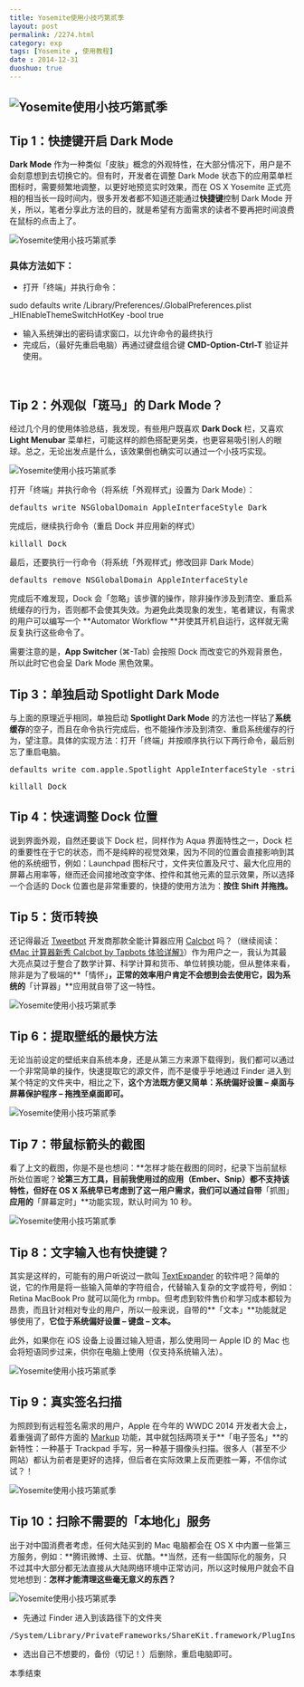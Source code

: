 ```yaml
---
title: Yosemite使用小技巧第贰季
layout: post
permalink: /2274.html
category: exp
tags: [Yosemite , 使用教程]
date : 2014-12-31
duoshuo: true
---
```

## ![Yosemite使用小技巧第贰季][1]

## Tip 1：快捷键开启 Dark Mode

**Dark Mode** 作为一种类似「皮肤」概念的外观特性，在大部分情况下，用户是不会刻意想到去切换它的。但有时，开发者在调整 Dark Mode 状态下的应用菜单栏图标时，需要频繁地调整，以更好地预览实时效果，而在 OS X Yosemite 正式亮相的相当长一段时间内，很多开发者都不知道还能通过**快捷键**控制 Dark Mode 开关，所以，笔者分享此方法的目的，就是希望有方面需求的读者不要再把时间浪费在鼠标的点击上了。

![Yosemite使用小技巧第贰季][2]

### 具体方法如下：

  * 打开「终端」并执行命令：

sudo defaults write /Library/Preferences/.GlobalPreferences.plist _HIEnableThemeSwitchHotKey -bool true

  * 输入系统弹出的密码请求窗口，以允许命令的最终执行
  * 完成后，（最好先重启电脑）再通过键盘组合键 **CMD-Option-Ctrl-T** 验证并使用。

&nbsp;

## Tip 2：外观似「斑马」的 Dark Mode？

经过几个月的使用体验总结，我发现，有些用户既喜欢 **Dark Dock** 栏，又喜欢**Light Menubar** 菜单栏，可能这样的颜色搭配更另类，也更容易吸引别人的眼球。总之，无论出发点是什么，该效果倒也确实可以通过一个小技巧实现。

![Yosemite使用小技巧第贰季][3]

打开「终端」并执行命令（将系统「外观样式」设置为 Dark Mode）：

<pre>defaults write NSGlobalDomain AppleInterfaceStyle Dark</pre>

完成后，继续执行命令（重启 Dock 并应用新的样式）

<pre>killall Dock</pre>

最后，还要执行一行命令（将系统「外观样式」修改回非 Dark Mode）

<pre>defaults remove NSGlobalDomain AppleInterfaceStyle</pre>

完成后不难发现，Dock 会「忽略」该步骤的操作，除非操作涉及到清空、重启系统缓存的行为，否则都不会使其失效。为避免此类现象的发生，笔者建议，有需求的用户可以编写一个 **Automator Workflow **并使其开机自运行，这样就无需反复执行这些命令了。

需要注意的是，**App Switcher** (⌘-Tab) 会按照 Dock 而改变它的外观背景色，所以此时它也会呈 Dark Mode 黑色效果。

## Tip 3：单独启动 Spotlight Dark Mode

与上面的原理近乎相同，单独启动 **Spotlight Dark Mode** 的方法也一样钻了**系统缓存**的空子，而且在命令执行完成后，也不能操作涉及到清空、重启系统缓存的行为，望注意。具体的实现方法：打开「终端」并按顺序执行以下两行命令，最后别忘了重启电脑。

<pre>defaults write com.apple.Spotlight AppleInterfaceStyle -string Dark</pre>

<pre>killall Dock</pre>

## Tip 4：快速调整 Dock 位置

说到界面外观，自然还要谈下 Dock 栏，同样作为 Aqua 界面特性之一，Dock 栏的重要性在于它的状态，而不是纯粹的视觉效果，因为不同的位置会直接影响到其他的系统细节，例如：Launchpad 图标尺寸，文件夹位置及尺寸、最大化应用的屏幕占用率等，继而还会间接地改变字体、控件和其他元素的显示效果，所以选择一个合适的 Dock 位置也是非常重要的，快捷的使用方法为：**按住 Shift 并拖拽。**

## Tip 5：货币转换

还记得最近 <a href="https://tapbots.com/software/tweetbot/mac/" target="_blank">Tweetbot</a> 开发商那款全能计算器应用 <a href="https://tapbots.com/software/calcbot/mac/" target="_blank">Calcbot</a> 吗？（继续阅读：<a href="http://sspai.com/27382" target="_blank">《Mac 计算器新秀 Calcbot by Tapbots 体验详解》</a>）作为用户之一，我认为其最大亮点莫过于整合了数学计算、科学计算和货币、单位转换功能，但从整体来看，除非是为了极端的**「情怀」**，正常的效率用户肯定不会想到会去使用它，因为系统的**「计算器」**应用就自带了这一特性。

![Yosemite使用小技巧第贰季][4]

## Tip 6：提取壁纸的最快方法

无论当前设定的壁纸来自系统本身，还是从第三方来源下载得到，我们都可以通过一个非常简单的操作，快速提取它的源文件，而不是傻乎乎地通过 Finder 进入到某个特定的文件夹中，相比之下，**这个方法既方便又简单：系统偏好设置 &#8211; 桌面与屏幕保护程序 &#8211; 拖拽至桌面即可。**

![Yosemite使用小技巧第贰季][5]

## Tip 7：带鼠标箭头的截图

看了上文的截图，你是不是也想问：**怎样才能在截图的同时，纪录下当前鼠标所处位置呢？**论第三方工具，目前我使用过的应用（Ember、Snip）都不支持该特性，但好在 OS X 系统早已考虑到了这一用户需求，我们可以通过自带**「抓图」**应用的**「屏幕定时」**功能实现，默认时间为 10 秒。

![Yosemite使用小技巧第贰季][6]

## Tip 8：文字输入也有快捷键？

其实是这样的，可能有的用户听说过一款叫 <a href="http://smilesoftware.com/TextExpander/index.html" target="_blank">TextExpander</a> 的软件吧？简单的说，它的作用是将一些输入简单的字符组合，代替输入复杂的文字或符号，例如：Retina MacBook Pro 就可以简化为 rmbp。但考虑到软件售价和学习成本都较为昂贵，而且针对相对专业的用户，所以一般来说，自带的**「文本」**功能就足够使用了，**它位于系统偏好设置 &#8211; 键盘 &#8211; 文本。**

此外，如果你在 iOS 设备上设置过输入短语，那么使用同一 Apple ID 的 Mac 也会将短语同步过来，供你在电脑上使用（仅支持系统输入法）。

![Yosemite使用小技巧第贰季][7]

## Tip 9：真实签名扫描

为照顾到有远程签名需求的用户，Apple 在今年的 WWDC 2014 开发者大会上，着重强调了邮件方面的 <a href="https://www.apple.com/osx/better-apps/" target="_blank">Markup</a> 功能，其中就包括两项关于**「电子签名」**的新特性：一种基于 Trackpad 手写，另一种基于摄像头扫描。很多人（甚至不少网站）都认为前者是更好的选择，但后者在实际效果上反而更胜一筹，不信你试试？！

![Yosemite使用小技巧第贰季][8]

## Tip 10：扫除不需要的「本地化」服务

出于对中国消费者考虑，任何大陆买到的 Mac 电脑都会在 OS X 中内置一些第三方服务，例如：**腾讯微博、土豆、优酷。**当然，还有一些国际化的服务，只不过其中大部分都无法直接从大陆网络环境中正常访问，所以这时候用户就会不自觉地想到：**怎样才能清理这些毫无意义的东西？**

![Yosemite使用小技巧第贰季][9]

  * 先通过 Finder 进入到该路径下的文件夹

<pre>/System/Library/PrivateFrameworks/ShareKit.framework/PlugIns</pre>

  * 选出自己不想要的，备份（切记！）后删除，重启电脑即可。

本季结束


 [1]: /wp-content/uploads/sinapicv2-backup/2274-ww2-large-005V4vEUjw1enudlmbi40j30iw0dftb6.jpg
 [2]: /wp-content/uploads/sinapicv2-backup/2274-ww2-large-005V4vEUjw1enudlpw3l8j30ka0b741u.jpg
 [3]: /wp-content/uploads/sinapicv2-backup/2274-ww3-large-005V4vEUjw1enudlrf0y0j30m80dw42d.jpg
 [4]: /wp-content/uploads/sinapicv2-backup/2274-ww1-large-005V4vEUjw1enudlsatmrj30ih0acgms.jpg
 [5]: /wp-content/uploads/sinapicv2-backup/2274-ww4-large-005V4vEUjw1enudlvfypoj30m70g9n0i.jpg
 [6]: /wp-content/uploads/sinapicv2-backup/2274-ww3-large-005V4vEUjw1enudlw8h19j30h6079wfd.jpg
 [7]: /wp-content/uploads/sinapicv2-backup/2274-ww4-large-005V4vEUjw1enudly68mvj30gp08fq3v.jpg
 [8]: /wp-content/uploads/sinapicv2-backup/2274-ww1-large-005V4vEUjw1enudm0o76qj30eb08g0u9.jpg
 [9]: /wp-content/uploads/sinapicv2-backup/2274-ww3-large-005V4vEUjw1enudm1u7o7j30ix0erwg4.jpg

